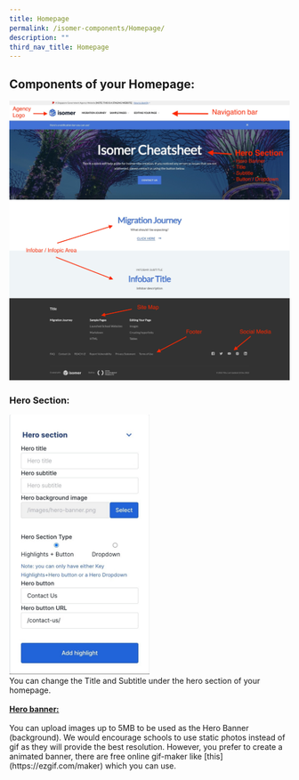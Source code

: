 ```yaml
---
title: Homepage
permalink: /isomer-components/Homepage/
description: ""
third_nav_title: Homepage
---
```

## Components of your Homepage:

<center><img src="/images/homepagedescription.jpeg"></center>

### Hero Section:
<div>
<div style="float: left">
<img src="/images/HeroSection.jpeg" style="width:50%;">
</div><div>
You can change the Title and Subtitle under the hero section of your homepage.<br><br>
<u><b>Hero banner:</b></u><br><br>
You can upload images up to 5MB to be used as the Hero Banner (background). We would encourage schools to use static photos instead of gif as they will provide the best resolution. However, you prefer to create a animated banner, there are free online gif-maker like [this](https://ezgif.com/maker) which you can use.
</div></div>
